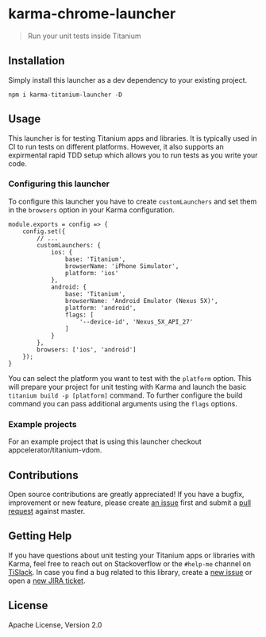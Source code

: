 # karma-chrome-launcher

> Run your unit tests inside Titanium

## Installation

Simply install this launcher as a dev dependency to your existing project.

```
npm i karma-titanium-launcher -D
```

## Usage

This launcher is for testing Titanium apps and libraries. It is typically used in CI to run tests on different platforms. However, it also supports an expirmental rapid TDD setup which allows you to run tests as you write your code.

### Configuring this launcher

To configure this launcher you have to create `customLaunchers` and set them in the `browsers` option in your Karma configuration.

```
module.exports = config => {
    config.set({
        // ...
        customLaunchers: {
            ios: {
                base: 'Titanium',
                browserName: 'iPhone Simulator',
                platform: 'ios'
            },
            android: {
                base: 'Titanium',
                browserName: 'Android Emulator (Nexus 5X)',
                platform: 'android',
                flags: [
                    '--device-id', 'Nexus_5X_API_27'
                ]
            }
        },
        browsers: ['ios', 'android']
    });
}
```

You can select the platform you want to test with the `platform` option. This will prepare your project for unit testing with Karma and launch the basic `titanium build -p [platform]` command. To further configure the build command you can pass additional arguments using the `flags` options.

### Example projects

For an example project that is using this launcher checkout appcelerator/titanium-vdom.

## Contributions

Open source contributions are greatly appreciated! If you have a bugfix, improvement or new feature, please create
[an issue](https://github.com/appcelerator/karma-titanium-launcher/issues/new) first and submit a [pull request](https://github.com/appcelerator/karma-titanium-launcher/pulls/new) against master.

## Getting Help

If you have questions about unit testing your Titanium apps or libraries with Karma, feel free to reach out on Stackoverflow or the
`#help-me` channel on [TiSlack](http://tislack.org). In case you find a bug related to this library, create a [new issue](/issues/new)
or open a [new JIRA ticket](https://jira.appcelerator.org).

## License

Apache License, Version 2.0